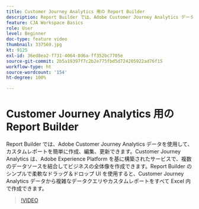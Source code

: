 ```yaml
---
title: Customer Journey Analytics 用の Report Builder
description: Report Builder では、Adobe Customer Journey Analytics データを使用して、カスタムレポートを簡単に作成、編集、更新できます。Customer Journey Analytics は、Adobe Experience Platform を基に構築されたサービスで、複数のデータソースを結合してビジネスの全体像を作成できます。Report Builder のシンプルで柔軟なドラッグ＆ドロップ UI を使用すると、Customer Journey Analytics データから複雑なデータクエリやカスタムレポートをすべて Excel 内で作成できます。
feature: CJA Workspace Basics
role: User
level: Beginner
doc-type: feature video
thumbnail: 337569.jpg
kt: 9125
exl-id: 36ed8ea2-f731-4064-8d6a-ff352bc7705e
source-git-commit: 2b5a19397f7c2b2e775fbd5d724205922ad76f15
workflow-type: ht
source-wordcount: '154'
ht-degree: 100%

---
```


# Customer Journey Analytics 用の Report Builder

Report Builder では、Adobe Customer Journey Analytics データを使用して、カスタムレポートを簡単に作成、編集、更新できます。Customer Journey Analytics は、Adobe Experience Platform を基に構築されたサービスで、複数のデータソースを結合してビジネスの全体像を作成できます。Report Builder のシンプルで柔軟なドラッグ＆ドロップ UI を使用すると、Customer Journey Analytics データから複雑なデータクエリやカスタムレポートをすべて Excel 内で作成できます。


>[!VIDEO](https://video.tv.adobe.com/v/337569/?quality=12&learn=on)

